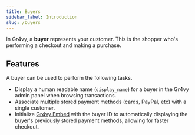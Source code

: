 ```yaml
---
title: Buyers
sidebar_label: Introduction
slug: /buyers
---
```


In Gr4vy, a **buyer** represents your customer. This is the shopper who's performing
a checkout and making a purchase.

## Features

A buyer can be used to perform the following tasks.

* Display a human readable name (`display_name`) for a buyer in the Gr4vy admin
  panel when browsing transactions.
* Associate multiple stored payment methods (cards, PayPal, etc) with a single
  customer.
* Initialize [Gr4vy Embed](/web-checkout/embed) with the buyer ID to automatically
  displaying the buyer's previously stored payment methods, allowing for faster checkout.

